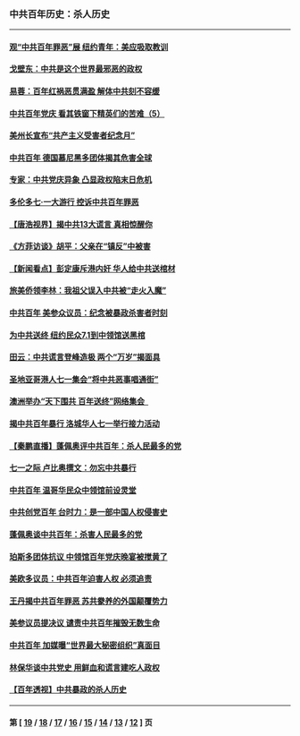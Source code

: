 ### 中共百年历史：杀人历史
---
#### [观“中共百年罪恶”展 纽约青年：美应吸取教训](../../pages/nf1176106/n13085246.md?07160430) 
#### [戈壁东：中共是这个世界最邪恶的政权](../../pages/nf1176106/n13085641.md?07160430) 
#### [易蓉：百年红祸恶贯满盈 解体中共刻不容缓](../../pages/nf1176106/n13084455.md?07160430) 
#### [中共百年党庆 看其铁窗下精英们的苦难（5）](../../pages/nf1176106/n13076766.md?07160430) 
#### [美州长宣布“共产主义受害者纪念月”](../../pages/nf1176106/n13074024.md?07160430) 
#### [中共百年 德国慕尼黑多团体揭其危害全球](../../pages/nf1176106/n13068873.md?07160430) 
#### [专家：中共党庆异象 凸显政权陷末日危机](../../pages/nf1176106/n13067084.md?07160430) 
#### [多伦多七·一大游行 控诉中共百年罪恶](../../pages/nf1176106/n13062043.md?07160430) 
#### [【唐浩视界】揭中共13大谎言 真相惊醒你](../../pages/nf1176106/n13065208.md?07160430) 
#### [《方菲访谈》胡平：父亲在“镇反”中被害](../../pages/nf1176106/n13064114.md?07160430) 
#### [【新闻看点】彭定康斥港内奸 华人给中共送棺材](../../pages/nf1176106/n13064230.md?07160430) 
#### [旅美侨领李林：我祖父误入中共被“走火入魔”](../../pages/nf1176106/n13062777.md?07160430) 
#### [中共百年 美参众议员：纪念被暴政杀害者时刻](../../pages/nf1176106/n13063735.md?07160430) 
#### [为中共送终 纽约民众7.1到中领馆送黑棺](../../pages/nf1176106/n13062573.md?07160430) 
#### [田云：中共谎言登峰造极 两个“万岁”揭面具](../../pages/nf1176106/n13062013.md?07160430) 
#### [圣地亚哥港人七一集会“将中共恶事唱通街”](../../pages/nf1176106/n13062681.md?07160430) 
#### [澳洲举办“天下围共 百年送终”网络集会  ](../../pages/nf1176106/n13054366.md?07160430) 
#### [揭中共百年暴行 洛城华人七一举行接力活动](../../pages/nf1176106/n13061979.md?07160430) 
#### [【秦鹏直播】蓬佩奥评中共百年：杀人民最多的党](../../pages/nf1176106/n13061736.md?07160430) 
#### [七一之际 卢比奥撰文：勿忘中共暴行](../../pages/nf1176106/n13061044.md?07160430) 
#### [中共百年 温哥华民众中领馆前设灵堂](../../pages/nf1176106/n13061399.md?07160430) 
#### [中共创党百年 台时力：是一部中国人权侵害史](../../pages/nf1176106/n13060687.md?07160430) 
#### [蓬佩奥谈中共百年：杀害人民最多的党](../../pages/nf1176106/n13061271.md?07160430) 
#### [珀斯多团体抗议 中领馆百年党庆晚宴被搅黄了](../../pages/nf1176106/n13061220.md?07160430) 
#### [美欧多议员：中共百年迫害人权 必须追责](../../pages/nf1176106/n13061062.md?07160430) 
#### [王丹揭中共百年罪恶 苏共豢养的外国颠覆势力](../../pages/nf1176106/n13060640.md?07160430) 
#### [美参议员提决议 谴责中共百年摧毁无数生命](../../pages/nf1176106/n13060723.md?07160430) 
#### [中共百年 加媒曝“世界最大秘密组织”真面目](../../pages/nf1176106/n13059116.md?07160430) 
#### [林保华谈中共党史 用鲜血和谎言建吃人政权](../../pages/nf1176106/n13057905.md?07160430) 
#### [【百年透视】中共暴政的杀人历史](../../pages/nf1176106/n13051791.md?07160430) 

---
#### 第 [ [19](./19.md?07160430) / [18](./18.md?07160430) / [17](./17.md?07160430) / [16](./16.md?07160430) / [15](./15.md?07160430) / [14](./14.md?07160430) / [13](./13.md?07160430) / [12](./12.md?07160430) ] 页
